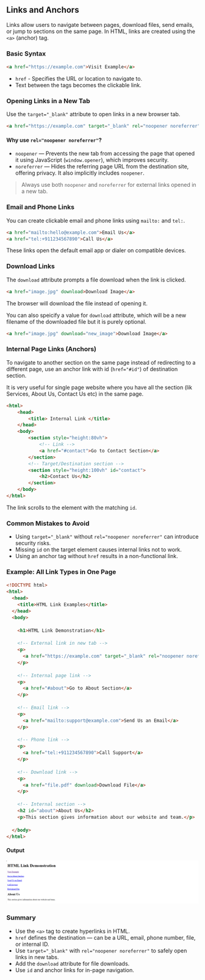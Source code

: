 ## Links and Anchors

Links allow users to navigate between pages, download files, send emails, or jump to sections on the same page. In HTML, links are created using the `<a>` (anchor) tag.

### Basic Syntax

```html
<a href="https://example.com">Visit Example</a>
```

- `href` - Specifies the URL or location to navigate to.
- Text between the tags becomes the clickable link.

### Opening Links in a New Tab

Use the `target="_blank"` attribute to open links in a new browser tab.

```html
<a href="https://example.com" target="_blank" rel="noopener noreferrer">Open in New Tab</a>
```

#### Why use `rel="noopener noreferrer"`?

- `noopener` — Prevents the new tab from accessing the page that opened it using JavaScript (`window.opener`), which improves security.
- `noreferrer` — Hides the referring page URL from the destination site, offering privacy. It also implicitly includes `noopener`.

> Always use both `noopener` and `noreferrer` for external links opened in a new tab.

### Email and Phone Links

You can create clickable email and phone links using `mailto:` and `tel:`.

```html
<a href="mailto:hello@example.com">Email Us</a>
<a href="tel:+911234567890">Call Us</a>
```

 These links open the default email app or dialer on compatible devices.

### Download Links

The `download` attribute prompts a file download when the link is clicked.

```html
<a href="image.jpg" download>Download Image</a>
```

The browser will download the file instead of opening it.

You can also speicify a value for `download` attribute, which will be a new filename of the downloaded file but it is purely optional.

```html
<a href="image.jpg" download="new_image">Download Image</a>
```

### Internal Page Links (Anchors)

To navigate to another section on the same page instead of redirecting to a different page, use an anchor link with id (`href="#id"`) of destination section.

It is very useful for single page website where you have all the section (lik Services, About Us, Contact Us etc) in the same page.

```html
<html>
    <head>
        <title> Internal Link </title>
    </head>
    <body>
        <section style="height:80vh">
            <!-- Link -->
            <a href="#contact">Go to Contact Section</a>
        </section>
        <!-- Target/Destination section -->
        <section style="height:100vh" id="contact">
            <h2>Contact Us</h2>
        </section>
    </body>
</html>
```

The link scrolls to the element with the matching `id`.

### Common Mistakes to Avoid

- Using `target="_blank"` without `rel="noopener noreferrer"` can introduce security risks.
- Missing `id` on the target element causes internal links not to work.
- Using an anchor tag without `href` results in a non-functional link.

### Example: All Link Types in One Page

```html
<!DOCTYPE html>
<html>
  <head>
    <title>HTML Link Examples</title>
  </head>
  <body>

    <h1>HTML Link Demonstration</h1>

    <!-- External link in new tab -->
    <p>
      <a href="https://example.com" target="_blank" rel="noopener noreferrer">Visit Example</a>
    </p>

    <!-- Internal page link -->
    <p>
      <a href="#about">Go to About Section</a>
    </p>

    <!-- Email link -->
    <p>
      <a href="mailto:support@example.com">Send Us an Email</a>
    </p>

    <!-- Phone link -->
    <p>
      <a href="tel:+911234567890">Call Support</a>
    </p>

    <!-- Download link -->
    <p>
      <a href="file.pdf" download>Download File</a>
    </p>

    <!-- Internal section -->
    <h2 id="about">About Us</h2>
    <p>This section gives information about our website and team.</p>

  </body>
</html>
```
#### Output
![Links and Anchors Example](src/assets/images/html/links_and_anchor_1.png)

### Summary

- Use the `<a>` tag to create hyperlinks in HTML.
- `href` defines the destination — can be a URL, email, phone number, file, or internal ID.
- Use `target="_blank"` with `rel="noopener noreferrer"` to safely open links in new tabs.
- Add the `download` attribute for file downloads.
- Use `id` and anchor links for in-page navigation.

